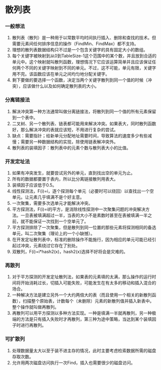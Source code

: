 # 散列表

### 一般想法

1. 散列表（散列）是一种用于以常数平均时间执行插入、删除和查找的技术。但需要元素间任何排序信息的操作（FindMin、FindMax）都不支持。
2. 理想的散列表数据结构只不过是一个包含关键字的具有固定大小的数组。
3. 每个关键字被映射到从0到TableSize-1这个范围中的某个数，并且放到合适的单元中。这个映射就叫散列函数，理想情况下它应该运算简单并且应该保证任何两个不同的关键字映射到不同的单元。不过，这不可能，单元有限，关键字用不完。该函数应该在单元之间均匀地分配关键字。
4. 剩下要做的要选择一个函数，决定当两个关键字散列到同一个值的时候（冲突），应该做什么以及如何确定散列表的大小。

### 分离链接法

1. 解决冲突第一种方法通常叫做分离链接法，将散列到同一个值的所有元素保留到一个表中。
2. 二叉树、另一个散列表、链表都可能用来解决冲突。如果表大，同时散列函数好，那么解决冲突的表就应该短，不用进行复杂的尝试。
3. 缺点：需要指针；给新单元分配地址需要时间，导致算法的速度多少有些减慢；需要另一种数据结构的实现，除使用链表解冲突外。
4. 散列表的装填因子：散列表中的元素个数与散列表大小的比值。

### 开发定址法

1. 如果有冲突发生，就要尝试另外的单元，直到找出空的单元为止。
2. 所有的数据都要置于表内，所以比分离链接散列用表大。
3. 装填因子应该低于0.5。
4. 线性探测法，F(i)=i，逐个探测每个单元（必要时可以绕回）以查找出一个空单元。让元素几乎填满不是个好主意。
5. 一次聚集，需要多次选单元才能解决冲突。
6. 平方探测法，F(i)=i的平方，是消除线性探测中一次聚集问题的冲突解决方法。一旦表被填满超过一半，当表的大小不是素数时甚至在表被填满一半之前，就不能保证一次找到一个空单元了。
7. 平方探测排除了一次聚集，但是散列到同一位置的那些元素将探测相同的备选单元，叫二次聚集（理论上的一个小缺憾）。
8. 在开发定址散列表中，标准的删除操作不能施行，因为相应的单元可能已经引起过冲突，元素绕过它存在了别处。
9. 双散列，F(i)=i*hash2(x)，hash2(x)选择不好将会是灾难的。

### 再散列

1. 对于平方探测的开发定址散列法，如果表的元素填的太满，那么操作的运行时间将开始消耗过长，切插入可能失败，可能发生在有太多的移动和插入混合的场合。
2. 一种解决方法是建立另外一个大约两倍大的表（而且使用一个相关的新散列函数），扫描整个原始表，计数每个（未删除）元素的新散列值并插入新表中。整个操作就叫做再散列。
3. 再散列可以用平方探测以多种方法实现。一种是填满一半就再散列，另一种极端的方法是只有插入失败时才再散列，第三种为途中策略，当达到某个装填因子时进行再散列。

### 可扩散列

1. 处理数据量太大以至于装不进主存的情况，此时主要考虑检索数据所需的磁盘存取次数。
2. 允许用两次磁盘访问执行一次Find，插入也需要很少的磁盘访问。